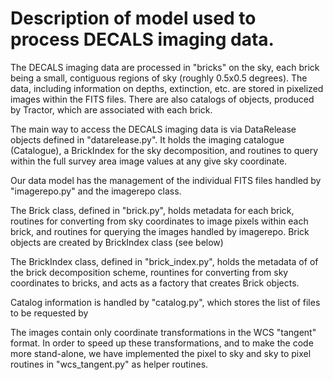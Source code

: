 # Description of model used to process DECALS imaging data.

The DECALS imaging data are processed in "bricks" on the sky,
each brick being a small, contiguous regions of sky (roughly
0.5x0.5 degrees).  The data, including information on depths,
extinction, etc. are stored in pixelized images within the
FITS files.  There are also catalogs of objects, produced by
Tractor, which are associated with each brick.

The main way to access the DECALS imaging data is via DataRelease
objects defined in "datarelease.py". It holds the imaging catalogue 
(Catalogue), a BrickIndex for the sky decomposition, and routines
to query within the full survey area image values at any give sky
coordinate.

Our data model has the management of the individual FITS files
handled by "imagerepo.py" and the imagerepo class.

The Brick class, defined in "brick.py", holds metadata for each
brick, routines for converting from sky coordinates to image
pixels within each brick, and routines for querying the images
handled by imagerepo. Brick objects are created by BrickIndex class
(see below)

The BrickIndex class, defined in "brick_index.py", holds the metadata
of of the brick decomposition scheme, rountines for converting from
sky coordinates to bricks, and acts as a factory that creates Brick
objects.

Catalog information is handled by "catalog.py", which stores the
list of files to be requested by

The images contain only coordinate transformations in the WCS
"tangent" format.  In order to speed up these transformations, and
to make the code more stand-alone, we have implemented the pixel
to sky and sky to pixel routines in "wcs_tangent.py" as helper
routines.

